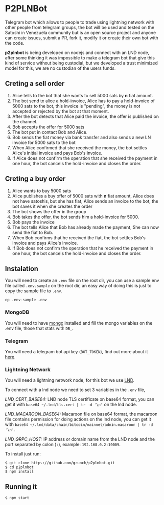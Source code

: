 # P2PLNBot
Telegram bot which allows to people to trade using lightning network with other people from telegram groups, the bot will be used and tested on the Satoshi in Venezuela community but is an open source project and anyone can create issues, submit a PR, fork it, modify it or create their own bot with the code.

**p2plnbot** is being developed on nodejs and connect with an LND node, after some thinking it was impossible to make a telegram bot that give this kind of service without being custodial, but we developed a trust minimized model for this, we are no custodian of the users funds.

## Creting a sell order
1. Alice tells to the bot that she wants to sell 5000 sats by **n** fiat amount.
2. The bot send to alice a hold-invoice, Alice has to pay a hold-invoice of 5000 sats to the bot, this invoice is "pending", the money is not accepted or rejected by the bot at that moment.
3. After the bot detects that Alice paid the invoice, the offer is published on the channel.
4. Bob accepts the offer for 5000 sats
5. The bot put in contact Bob and Alice.
6. Bob sends the fiat money via bank transfer and also sends a new LN invoice for 5000 sats to the bot
7. When Alice confirmed that she received the money, the bot settles Alice's initial invoice and pays Bob's invoice.
8. If Alice does not confirm the operation that she received the payment in one hour, the bot cancels the hold-invoice and closes the order.

## Creting a buy order
1. Alice wants to buy 5000 sats
2. Alice publishes a buy offer of 5000 sats with **n** fiat amount, Alice does not have satoshis, but she has fiat, Alice sends an invoice to the bot, the bot saves it when she creates the order
3. The bot shows the offer in the group
4. Bob takes the offer, the bot sends him a hold-invoice for 5000.
5. Bob pays the invoice
6. The bot tells Alice that Bob has already made the payment, She can now send the fiat to Bob.
7. When Bob confirms that he received the fiat, the bot settles Bob's invoice and pays Alice's invoice.
8. If Bob does not confirm the operation that he received the payment in one hour, the bot cancels the hold-invoice and closes the order.

## Instalation
You will need to create an `.env` file on the root dir, you can use a sample env file called `.env.sample` on the root dir, an easy way of doing this is just to copy the sample file to `.env`.

```
cp .env-sample .env
```

### MongoDB
You will need to have [mongo](https://www.mongodb.com) installed and fill the mongo variables on the .env file, those that stats with `DB_`.

### Telegram
You will need a telegram bot api key (`BOT_TOKEN`), find out more about it [here](https://core.telegram.org/bots/).

### Lightning Network
You will need a lightning network node, for this bot we use [LND](https://github.com/lightningnetwork/lnd/).

To connect with a lnd node we need to set 3 variables in the `.env` file,

*LND_CERT_BASE64:* LND node TLS certificate on base64 format, you can get it with `base64 ~/.lnd/tls.cert | tr -d '\n'` on the lnd node.

*LND_MACAROON_BASE64:* Macaroon file on base64 format, the macaroon file contains permission for doing actions on the lnd node, you can get it with `base64 ~/.lnd/data/chain/bitcoin/mainnet/admin.macaroon | tr -d '\n'`.

*LND_GRPC_HOST:* IP address or domain name from the LND node and the port separated by colon (`:`), example: `192.168.0.2:10009`.

To install just run:
```
$ git clone https://github.com/grunch/p2plnbot.git
$ cd p2plnbot
$ npm install
```
## Running it
```
$ npm start
```

